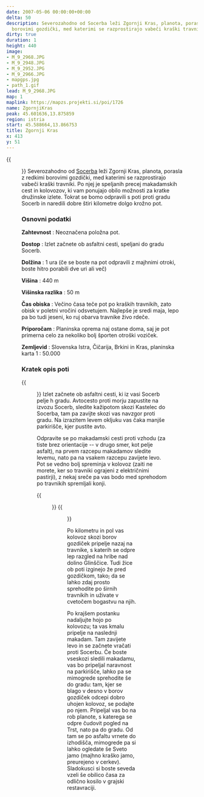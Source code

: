 ```yaml
---
date: 2007-05-06 00:00:00+00:00
delta: 50
description: Severozahodno od Socerba leži Zgornji Kras, planota, porasla z redkimi
  borovimi gozdički, med katerimi se razprostirajo vabeči kraški travniki.
dirty: true
duration: 1
height: 440
image:
- M_9_2968.JPG
- M_9_2948.JPG
- M_9_2952.JPG
- M_9_2966.JPG
- mapgps.jpg
- path_1.gif
lead: M_9_2968.JPG
map: 1
maplink: https://mapzs.projekti.si/poi/1726
name: ZgornjiKras
peak: 45.601636,13.875859
region: istria
start: 45.588664,13.866753
title: Zgornji Kras
x: 413
y: 51
---
```

{{<figure src="M_9_2968.JPG">}} Severozahodno od [Socerba](../socerb) leži Zgornji Kras, planota, porasla z redkimi borovimi gozdički, med katerimi se razprostirajo vabeči kraški travniki. Po njej je speljanih precej makadamskih cest in kolovozov, ki vam ponujajo obilo možnosti za kratke družinske izlete. Tokrat se bomo odpravili s poti proti gradu Socerb in naredili dobre štiri kilometre dolgo krožno pot.

### Osnovni podatki

**Zahtevnost**
:   Neoznačena položna pot.

**Dostop**
:   Izlet začnete ob asfaltni cesti, speljani do gradu Socerb.

**Dolžina**
:   1 ura (če se boste na pot odpravili z majhnimi otroki, boste hitro porabili dve uri ali več)

**Višina**
:   440 m

**Višinska razlika**
:   50 m

**Čas obiska**
:   Večino časa teče pot po kraških travnikih, zato obisk v poletni vročini odsvetujem. Najlepše je sredi maja, lepo pa bo tudi jeseni, ko ruj obarva travnike živo rdeče.

**Priporočam**
:   Planinska oprema naj ostane doma, saj je pot primerna celo za nekoliko bolj športen otroški voziček.

**Zemljevid**
:   Slovenska Istra, Čičarija, Brkini in Kras, planinska karta 1 : 50.000

### Kratek opis poti

{{<figure src="M_9_2948.JPG">}} Izlet začnete ob asfaltni cesti, ki iz vasi Socerb pelje h gradu. Avtocesto proti morju zapustite na izvozu Socerb, sledite kažipotom skozi Kastelec do Socerba, tam pa zavijte skozi vas navzgor proti gradu. Na izrazitem levem okljuku vas čaka manjše parkirišče, kjer pustite avto.

Odpravite se po makadamski cesti proti vzhodu (za tiste brez orientacije -- v drugo smer, kot pelje asfalt), na prvem razcepu makadamov sledite levemu, nato pa na vsakem razcepu zavijete levo. Pot se vedno bolj spreminja v kolovoz (zaiti ne morete, ker so travniki ograjeni z električnimi pastirji), z nekaj sreče pa vas bodo med sprehodom po travnikih spremljali konji.

{{<figure src="M_9_2952.JPG" caption="">}} {{<figure src="M_9_2966.JPG">}}

Po kilometru in pol vas kolovoz skozi borov gozdiček pripelje nazaj na travnike, s katerih se odpre lep razgled na hribe nad dolino Glinščice. Tudi žice ob poti izginejo že pred gozdičkom, tako~~,~~ da se lahko zdaj prosto sprehodite po širnih travnikih in uživate v cvetočem bogastvu na njih.

Po krajšem postanku nadaljujte hojo po kolovozu; ta vas kmalu pripelje na naslednji makadam. Tam zavijete levo in se začnete vračati proti Socerbu. Če boste vseskozi sledili makadamu, vas bo pripeljal naravnost na parkirišče, lahko pa se mimogrede sprehodite še do gradu: tam, kjer se blago v desno v borov gozdiček odcepi dobro uhojen kolovoz, se podajte po njem. Pripeljal vas bo na rob planote, s katerega se odpre čudovit pogled na Trst, nato pa do gradu. Od tam se po asfaltu vrnete do izhodišča, mimogrede pa si lahko ogledate še Sveto jamo (majhno kraško jamo, preurejeno v cerkev). Sladokusci si boste seveda vzeli še obilico časa za odlično kosilo v grajski restavraciji.

 
